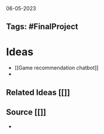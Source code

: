 06-05-2023
## Tags: #FinalProject 
# Ideas
-  [[Game recommendation chatbot]]
-  

## Related Ideas [[]]
## Source [[]]
- 
